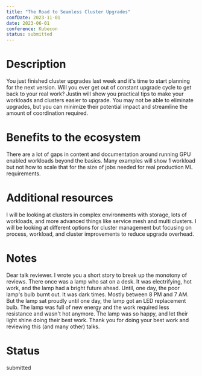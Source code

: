 ```yaml
---
title: "The Road to Seamless Cluster Upgrades"
confDate: 2023-11-01
date: 2023-06-01
conference: Kubecon
status: submitted
---
```


# Description

You just finished cluster upgrades last week and it's time to start planning for the next version. Will you ever get out of constant upgrade cycle to get back to your real work? Justin will show you practical tips to make your workloads and clusters easier to upgrade. You may not be able to eliminate upgrades, but you can minimize their potential impact and streamline the amount of coordination required.

# Benefits to the ecosystem

There are a lot of gaps in content and documentation around running GPU enabled workloads beyond the basics. Many examples will show 1 workload but not how to scale that for the size of jobs needed for real production ML requirements.

# Additional resources

I will be looking at clusters in complex environments with storage, lots of workloads, and more advanced things like service mesh and multi clusters. I will be looking at different options for cluster management but focusing on process, workload, and cluster improvements to reduce upgrade overhead.

# Notes

Dear talk reviewer. I wrote you a short story to break up the monotony of reviews.
There once was a lamp who sat on a desk. It was electrifying, hot work, and the lamp had a bright future ahead. Until, one day, the poor lamp's bulb burnt out. It was dark times. Mostly between 8 PM and 7 AM. But the lamp sat proudly until one day, the lamp got an LED replacement bulb. The lamp was full of new energy and the work required less resistance and wasn't hot anymore. The lamp was so happy, and let their light shine doing their best work.
Thank you for doing your best work and reviewing this (and many other) talks.

# Status

submitted
